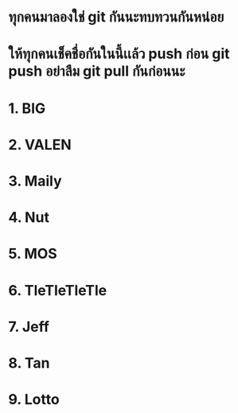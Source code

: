 # ทุกคนมาลองใช่ git กันนะทบทวนกันหน่อย
# ให้ทุกคนเช็คชื่อกันในนี้เเล้ว push ก่อน git push อย่าลืม git pull กันก่อนนะ

# 1. BIG 
# 2. VALEN
# 3. Maily
# 4. Nut
# 5. MOS
# 6. TleTleTleTle
# 7. Jeff
# 8. Tan
# 9. Lotto